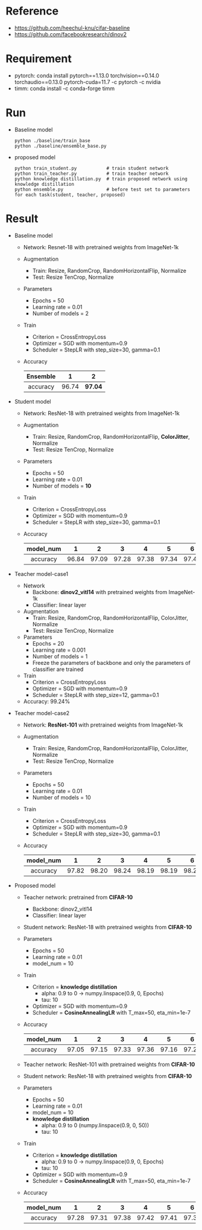 # Reference
 - https://github.com/heechul-knu/cifar-baseline
 - https://github.com/facebookresearch/dinov2

# Requirement
 - pytorch: conda install pytorch==1.13.0 torchvision==0.14.0 torchaudio==0.13.0 pytorch-cuda=11.7 -c pytorch -c nvidia
 - timm: conda install -c conda-forge timm
 
# Run
- Baseline model
  ```
  python ./baseline/train_base
  python ./baseline/ensemble_base.py
  ```
- proposed model

  ```
  python train_student.py           # train student network
  python train_teacher.py           # train teacher network
  python knowledge distillation.py  # train proposed network using knowledge distillation
  python ensemble.py                # before test set to parameters for each task(student, teacher, proposed)
  ```


# Result
- Baseline model
  - Network: Resnet-18 with pretrained weights from ImageNet-1k
  - Augmentation
    - Train: Resize, RandomCrop, RandomHorizontalFlip, Normalize
    - Test: Resize TenCrop, Normalize
  - Parameters
    - Epochs = 50
    - Learning rate = 0.01
    - Number of models = 2
  - Train
    - Criterion = CrossEntropyLoss
    - Optimizer = SGD with momentum=0.9
    - Scheduler = StepLR with step_size=30, gamma=0.1
  - Accuracy
 
    | Ensemble |   1   |     2     |
    |:--------:|:-----:|:---------:|
    | accuracy | 96.74 | **97.04** |
  
- Student model
  - Network: ResNet-18 with pretrained weights from ImageNet-1k
  - Augmentation
    - Train: Resize, RandomCrop, RandomHorizontalFlip, **ColorJitter**, Normalize
    - Test: Resize TenCrop, Normalize
  - Parameters
    - Epochs = 50
    - Learning rate = 0.01
    - Number of models = **10**
  - Train
    - Criterion = CrossEntropyLoss
    - Optimizer = SGD with momentum=0.9
    - Scheduler = StepLR with step_size=30, gamma=0.1
  - Accuracy
  
    | model_num |   1   |  2    |  3    |  4    |  5    |  6    |  7    |  8    |  9    |    10     |
    |:---------:|:-----:|:-----:|:-----:|:-----:|:-----:|:-----:|:-----:|:-----:|:-----:|:---------:|
    | accuracy  | 96.84 | 97.09 | 97.28 | 97.38 | 97.34 | 97.41 | 97.42 | 97.45 | 97.50 | **97.50** |

- Teacher model-case1
  - Network
    - Backbone: **dinov2_vitl14** with pretrained weights from ImageNet-1k
    - Classifier: linear layer
  - Augmentation
    - Train: Resize, RandomCrop, RandomHorizontalFlip, ColorJitter, Normalize
    - Test: Resize TenCrop, Normalize
  - Parameters
    - Epochs = 20
    - Learning rate = 0.001
    - Number of models = 1
    - Freeze the parameters of backbone and only the parameters of classifier are trained
  - Train
    - Criterion = CrossEntropyLoss
    - Optimizer = SGD with momentum=0.9
    - Scheduler = StepLR with step_size=12, gamma=0.1
  - Accuracy: 99.24%
  

- Teacher model-case2
  - Network: **ResNet-101** with pretrained weights from ImageNet-1k
  - Augmentation
    - Train: Resize, RandomCrop, RandomHorizontalFlip, ColorJitter, Normalize
    - Test: Resize TenCrop, Normalize
  - Parameters
    - Epochs = 50
    - Learning rate = 0.01
    - Number of models = 10
  - Train
    - Criterion = CrossEntropyLoss
    - Optimizer = SGD with momentum=0.9
    - Scheduler = StepLR with step_size=30, gamma=0.1
  - Accuracy
  
    | model_num |   1   |   2   |   3   |   4   |   5   |   6   |   7   |     8     |   9   |  10   |
    |:---------:|:-----:|:-----:|:-----:|:-----:|:-----:|:-----:|:-----:|:---------:|:-----:|:-----:|
    | accuracy  | 97.82 | 98.20 | 98.24 | 98.19 | 98.19 | 98.22 | 98.24 | **98.33** | 98.30 | 98.25 |

- Proposed model  
  - Teacher network: pretrained from **CIFAR-10**
    - Backbone: dinov2_vitl14
    - Classifier: linear layer
  - Student network: ResNet-18 with pretrained weights from **CIFAR-10**
  - Parameters
    - Epochs = 50
    - Learning rate = 0.01
    - model_num = 10
  - Train
    - Criterion = **knowledge distillation**
      - alpha: 0.9 to 0 -> numpy.linspace(0.9, 0, Epochs)
      - tau: 10
    - Optimizer = SGD with momentum=0.9
    - Scheduler = **CosineAnnealingLR** with T_max=50, eta_min=1e-7
  - Accuracy
   
    | model_num |   1   |   2   |   3   |   4   |   5   |   6   |   7   |   8   |     9     |  10   |
    |:---------:|:-----:|:-----:|:-----:|:-----:|:-----:|:-----:|:-----:|:-----:|:---------:|:-----:|
    | accuracy  | 97.05 | 97.15 | 97.33 | 97.36 | 97.16 | 97.24 | 97.24 | 97.29 | **97.37** | 97.36 |
  
  - Teacher network: ResNet-101 with pretrained weights from **CIFAR-10**
  - Student network: ResNet-18 with pretrained weights from **CIFAR-10**
  - Parameters
    - Epochs = 50
    - Learning rate = 0.01
    - model_num = 10
    - **knowledge distillation**
      - alpha: 0.9 to 0 (numpy.linspace(0.9, 0, 50))
      - tau: 10
  - Train
    - Criterion = **knowledge distillation**
      - alpha: 0.9 to 0 -> numpy.linspace(0.9, 0, Epochs)
      - tau: 10
    - Optimizer = SGD with momentum=0.9
    - Scheduler = **CosineAnnealingLR** with T_max=50, eta_min=1e-7
  - Accuracy
   
    | model_num |   1   |   2   |   3   |   4   |   5   |   6   |   7   |   8   |     9     |  10   |
    |:---------:|:-----:|:-----:|:-----:|:-----:|:-----:|:-----:|:-----:|:-----:|:---------:|:-----:|
    | accuracy  | 97.28 | 97.31 | 97.38 | 97.42 | 97.41 | 97.38 | 97.40 | 97.41 | **97.43** | 97.39 |
  